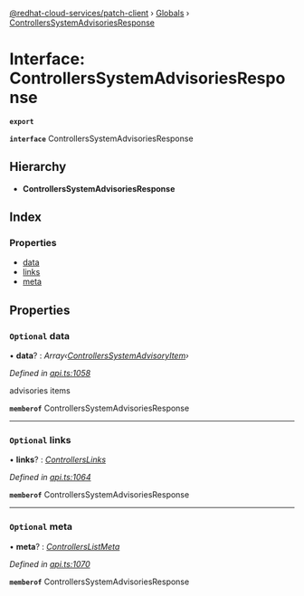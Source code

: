 [@redhat-cloud-services/patch-client](../README.md) › [Globals](../globals.md) › [ControllersSystemAdvisoriesResponse](controllerssystemadvisoriesresponse.md)

# Interface: ControllersSystemAdvisoriesResponse

**`export`** 

**`interface`** ControllersSystemAdvisoriesResponse

## Hierarchy

* **ControllersSystemAdvisoriesResponse**

## Index

### Properties

* [data](controllerssystemadvisoriesresponse.md#optional-data)
* [links](controllerssystemadvisoriesresponse.md#optional-links)
* [meta](controllerssystemadvisoriesresponse.md#optional-meta)

## Properties

### `Optional` data

• **data**? : *Array‹[ControllersSystemAdvisoryItem](controllerssystemadvisoryitem.md)›*

*Defined in [api.ts:1058](https://github.com/RedHatInsights/javascript-clients/blob/63c8a77/packages/patch/api.ts#L1058)*

advisories items

**`memberof`** ControllersSystemAdvisoriesResponse

___

### `Optional` links

• **links**? : *[ControllersLinks](controllerslinks.md)*

*Defined in [api.ts:1064](https://github.com/RedHatInsights/javascript-clients/blob/63c8a77/packages/patch/api.ts#L1064)*

**`memberof`** ControllersSystemAdvisoriesResponse

___

### `Optional` meta

• **meta**? : *[ControllersListMeta](controllerslistmeta.md)*

*Defined in [api.ts:1070](https://github.com/RedHatInsights/javascript-clients/blob/63c8a77/packages/patch/api.ts#L1070)*

**`memberof`** ControllersSystemAdvisoriesResponse

